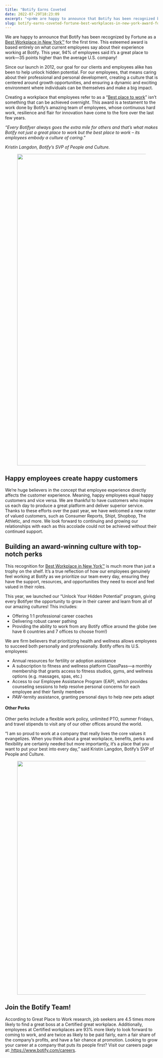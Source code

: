 ```yaml
---
title: "Botify Earns Coveted                                                    Fortune Best Workplaces in New York™ Award for 2022"
date: 2022-07-29T18:23:09
excerpt: "<p>We are happy to announce that Botify has been recognized by Fortune as a Best Workplace in New York™ for the first time.</p>"
slug: botify-earns-coveted-fortune-best-workplaces-in-new-york-award-for-2022
---
```



<p>We are happy to announce that Botify has been recognized by Fortune as a <a href="https://www.greatplacetowork.com/best-workplaces/new-york/2022?category=small-and-medium" target="_blank" rel="noreferrer noopener">Best Workplace in New York™</a> for the first time. This esteemed award is based entirely on what current employees say about their experience working at Botify. This year, 94% of employees said it’s a great place to work—35 points higher than the average U.S. company!&nbsp;</p>



<p>Since our launch in 2012, our goal for our clients and employees alike has been to help unlock hidden potential. For our employees, that means caring about their professional and personal development, creating a culture that is centered around growth opportunities, and ensuring a dynamic and exciting environment where individuals can be themselves and make a big impact.&nbsp;</p>



<p>Creating a workplace that employees refer to as a &#8220;<a href="https://www.greatplacetowork.com/best-workplaces/new-york/2022?category=small-and-medium" target="_blank" rel="noreferrer noopener">Best place to work</a>&#8221; isn&#8217;t something that can be achieved overnight. This award is a testament to the work done by Botify’s amazing team of employees, whose continuous hard work, resilience and flair for innovation have come to the fore over the last few years.  </p>



<p class="has-text-align-center has-medium-font-size"><em>“Every Botifyer always goes the extra mile for others and that’s what makes Botify not just a great place to work but the best place to work &#8211; its employees embody a culture of caring.”</em>&nbsp;</p>



<p class="has-text-align-center"><em>Kristin Langdon, Botify’s SVP of People and Culture.</em></p>



<figure class="wp-block-image size-large"><img loading="lazy" decoding="async" width="598" height="1024" src="https://www.botify.com/wp-content/uploads/2022/06/Fortune-2022-GPTW_New-York-598x1024.jpg" alt="" class="wp-image-5004" srcset="https://www.botify.com/wp-content/uploads/2022/06/Fortune-2022-GPTW_New-York-598x1024.jpg 598w, https://www.botify.com/wp-content/uploads/2022/06/Fortune-2022-GPTW_New-York-175x300.jpg 175w, https://www.botify.com/wp-content/uploads/2022/06/Fortune-2022-GPTW_New-York-768x1314.jpg 768w, https://www.botify.com/wp-content/uploads/2022/06/Fortune-2022-GPTW_New-York-898x1536.jpg 898w, https://www.botify.com/wp-content/uploads/2022/06/Fortune-2022-GPTW_New-York-600x1027.jpg 600w, https://www.botify.com/wp-content/uploads/2022/06/Fortune-2022-GPTW_New-York.jpg 970w" sizes="(max-width: 598px) 100vw, 598px" /></figure>



<h2 class="wp-block-heading" id="h-happy-employees-create-happy-customers"><strong>Happy employees create happy customers</strong>&nbsp;</h2>



<p>We&#8217;re huge believers in the concept that employee experience directly affects the customer experience. Meaning, happy employees equal happy customers and vice versa. We are thankful to have customers who inspire us each day to produce a great platform and deliver superior service. Thanks to these efforts over the past year, we have welcomed a new roster of valued customers, such as Consumer Reports, Shipt, Shopbop, The Athletic, and more. We look forward to continuing and growing our relationships with each as this accolade could not be achieved without their continued support.&nbsp;&nbsp;</p>



<h2 class="wp-block-heading"><strong>Building an award-winning culture with top-notch perks</strong>&nbsp;</h2>



<p>This recognition for <a href="https://www.greatplacetowork.com/best-workplaces/new-york/2022?category=small-and-medium" rel="nofollow">Best Workplace in New York™</a>  is much more than just a trophy on the shelf. It’s a true reflection of how our employees genuinely feel working at Botify as we prioritize our team every day, ensuring they have the support, resources, and opportunities they need to excel and feel valued in their roles.&nbsp;</p>



<p>This year, we launched our “Unlock Your Hidden Potential” program, giving every Botifyer the opportunity to grow in their career and learn from all of our amazing cultures! This includes:</p>



<ul><li>Offering 1:1 professional career coaches</li><li>Delivering robust career pathing</li><li>Providing the ability to work from any Botify office around the globe (we have 6 countries and 7 offices to choose from!)<br></li></ul>



<div class="wp-block-group is-layout-flow wp-block-group-is-layout-flow"><div class="wp-block-group__inner-container">
<p>We are firm believers that prioritizing health and wellness allows employees to succeed both personally and professionally. Botify offers its U.S. employees:&nbsp;</p>



<ul id="block-ae0ec73d-07e7-4d13-89fa-16143e50f997"><li>Annual resources for fertility or adoption assistance&nbsp;&nbsp;</li><li>A subscription to fitness and wellness platform ClassPass—a monthly membership that grants access to fitness studios, gyms, and wellness options (e.g. massages, spas, etc.)&nbsp;</li><li>Access to our Employee Assistance Program (EAP), which provides counseling sessions to help resolve personal concerns for each employee and their family members&nbsp;</li><li><em>PAW</em>-ternity assistance, granting personal days to help new pets adapt&nbsp;</li></ul>



<p></p>



<p></p>
</div></div>



<h4 class="wp-block-heading">Other Perks</h4>



<p>Other perks include a flexible work policy, unlimited PTO, summer Fridays, and travel stipends to visit any of our other offices around the world.&nbsp;</p>



<p>“I am so proud to work at a company that really lives the core values it evangelizes. When you think about a great workplace, benefits, perks and flexibility are certainly needed but more importantly, it&#8217;s a place that you want to put your best into every day,” said Kristin Langdon, Botify’s SVP of People and Culture.</p>



<figure class="wp-block-image size-large"><img loading="lazy" decoding="async" width="1024" height="768" src="https://www.botify.com/wp-content/uploads/2022/07/IMG_5263-1024x768.jpeg" alt="" class="wp-image-5018" srcset="https://www.botify.com/wp-content/uploads/2022/07/IMG_5263-1024x768.jpeg 1024w, https://www.botify.com/wp-content/uploads/2022/07/IMG_5263-300x225.jpeg 300w, https://www.botify.com/wp-content/uploads/2022/07/IMG_5263-768x576.jpeg 768w, https://www.botify.com/wp-content/uploads/2022/07/IMG_5263-1536x1152.jpeg 1536w, https://www.botify.com/wp-content/uploads/2022/07/IMG_5263-2048x1536.jpeg 2048w, https://www.botify.com/wp-content/uploads/2022/07/IMG_5263-600x450.jpeg 600w, https://www.botify.com/wp-content/uploads/2022/07/IMG_5263-1040x780.jpeg 1040w" sizes="(max-width: 1024px) 100vw, 1024px" /></figure>



<h2 class="wp-block-heading">Join the Botify Team!</h2>



<p>According to Great Place to Work research, job seekers are 4.5 times more likely to find a great boss at a Certified great workplace. Additionally, employees at Certified workplaces are 93% more likely to look forward to coming to work, and are twice as likely to be paid fairly, earn a fair share of the company’s profits, and have a fair chance at promotion.&nbsp;Looking to grow your career at a company that puts its people first? Visit our careers page at:<a href="https://www.botify.com/careers" target="_blank" rel="noreferrer noopener"> https://www.botify.com/careers</a>.&nbsp;</p>
